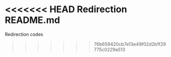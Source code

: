 <<<<<<< HEAD
Redirection README.md
=======
Redirection codes
>>>>>>> 76b659420cb7e13e49f02d2b1f29775c0229a513
